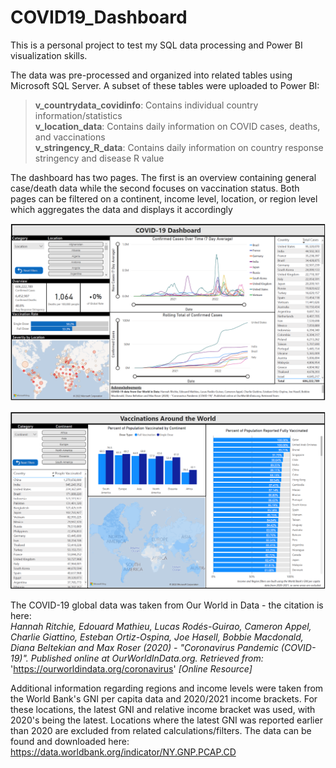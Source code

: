 # COVID19_Dashboard

This is a personal project to test my SQL data processing and Power BI visualization skills. 

The data was pre-processed and organized into related tables using Microsoft SQL Server. A subset of these tables were uploaded to Power BI:

>**v_countrydata_covidinfo**: Contains individual country information/statistics<br>
>**v_location_data**: Contains daily information on COVID cases, deaths, and vaccinations<br>
>**v_stringency_R_data**: Contains daily information on country response stringency and disease R value<br>

The dashboard has two pages. The first is an overview containing general case/death data while the second focuses on vaccination status. Both pages can be filtered on a continent, income level, location, or region level which aggregates the data and displays it accordingly

![Page 1](COVID_DASH_PG_1_rev_NC.PNG?raw=true "Page 1")

![Page 2](COVID_DASH_PG_2_rev_NC.PNG?raw=true "Page 2")

The COVID-19 global data was taken from Our World in Data - the citation is here:<br>
*Hannah Ritchie, Edouard Mathieu, Lucas Rodés-Guirao, Cameron Appel, Charlie Giattino, Esteban Ortiz-Ospina, Joe Hasell, Bobbie Macdonald, Diana Beltekian and Max Roser (2020) - "Coronavirus Pandemic (COVID-19)". Published online at OurWorldInData.org. Retrieved from:* 'https://ourworldindata.org/coronavirus' *[Online Resource]*

Additional information regarding regions and income levels were taken from the World Bank's GNI per capita data and 2020/2021 income brackets. For these locations, the latest GNI and relative income bracket was used, with 2020's being the latest. Locations where the latest GNI was reported earlier than 2020 are excluded from related calculations/filters. The data can be found and downloaded here:<br>
https://data.worldbank.org/indicator/NY.GNP.PCAP.CD
